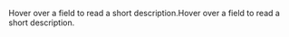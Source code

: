 <span data-ttu-id="f3c8f-101">Hover over a field to read a short description.</span><span class="sxs-lookup"><span data-stu-id="f3c8f-101">Hover over a field to read a short description.</span></span>
